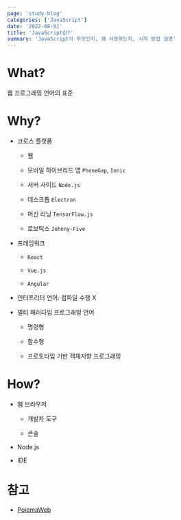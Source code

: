 ```yaml
---
page: 'study-blog'
categories: ['JavaScript']
date: '2022-08-01'
title: 'JavaScript란?'
summary: 'JavaScript가 무엇인지, 왜 사용하는지, 시작 방법 설명'
---
```


# What?

웹 프로그래밍 언어의 표준

# Why?

- 크로스 플랫폼
  
  - 웹
  
  - 모바일 하이브리드 앱 `PhoneGap`, `Ionic`
  
  - 서버 사이드 `Node.js`
  
  - 데스크톱 `Electron`
  
  - 머신 러닝 `TensorFlow.js`
  
  - 로보틱스 `Johnny-Five`

- 프레임워크
  
  - `React`
  
  - `Vue.js`
  
  - `Angular`

- 인터프리터 언어: 컴파일 수행 X

- 멀티 패러다임 프로그래밍 언어
  
  - 명령형
  
  - 함수형
  
  - 프로토타입 기반 객체지향 프로그래밍

# How?

- 웹 브라우저
  
  - 개발자 도구
  
  - 콘솔

- Node.js

- IDE

# 참고

- [PoiemaWeb](https://poiemaweb.com/)
